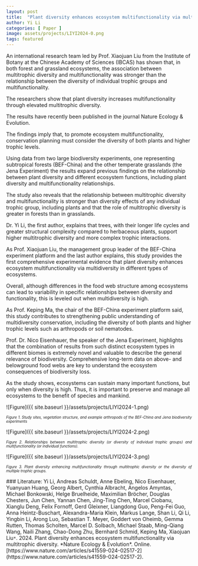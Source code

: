 ```yaml
---
layout: post
title:  "Plant diversity enhances ecosystem multifunctionality via multitrophic diversity"
author: Yi Li
categories: [ Paper ]
image: assets/projects/LIYI2024-0.png
tags: featured
---
```

An international research team led by Prof. Xiaojuan Liu from the Institute of Botany at the Chinese Academy of Sciences (IBCAS) has shown that, in both forest and grassland ecosystems, the association between multitrophic diversity and multifunctionality was stronger than the relationship between the diversity of individual trophic groups and multifunctionality. 

The researchers show that plant diversity increases multifunctionality through elevated multitrophic diversity. 

The results have recently been published in the journal Nature Ecology & Evolution. 

The findings imply that, to promote ecosystem multifunctionality, conservation planning must consider the diversity of both plants and higher trophic levels.

Using data from two large biodiversity experiments, one representing subtropical forests (BEF-China) and the other temperate grasslands (the Jena Experiment) the results expand previous findings on the relationship between plant diversity and different ecosystem functions, including plant diversity and multifunctionality relationships.

The study also reveals that the relationship between multitrophic diversity and multifunctionality is stronger than diversity effects of any individual trophic group, including plants and that the role of multitrophic diversity is greater in forests than in grasslands. 

Dr. Yi Li, the first author, explains that trees, with their longer life cycles and greater structural complexity compared to herbaceous plants, support higher multitrophic diversity and more complex trophic interactions.

As Prof. Xiaojuan Liu, the management group leader of the BEF-China experiment platform and the last author explains, this study provides the first comprehensive experimental evidence that plant diversity enhances ecosystem multifunctionality via multidiversity in different types of ecosystems. 

Overall, although differences in the food web structure among ecosystems can lead to variability in specific relationships between diversity and functionality, this is leveled out when multidiversity is high. 

As Prof. Keping Ma, the chair of the BEF-China experiment platform said, this study contributes to strengthening public understanding of multidiversity conservation, including the diversity of both plants and higher trophic levels such as arthropods or soil nematodes. 

Prof. Dr. Nico Eisenhauer, the speaker of the Jena Experiment, highlights that the combination of results from such distinct ecosystem types in different biomes is extremely novel and valuable to describe the general relevance of biodiversity. Comprehensive long-term data on above- and belowground food webs are key to understand the ecosystem consequences of biodiversity loss.

As the study shows, ecosystems can sustain many important functions, but only when diversity is high. Thus, it is important to preserve and manage all ecosystems to the benefit of species and mankind.


![Figure]({{ site.baseurl }}/assets/projects/LIYI2024-1.png)
<p style='text-align: justify;' ><span style="font-style: italic; font-size:70%">Figure 1. Study sites, vegetation structure, and example arthropods of the BEF-China and Jena biodiversity experiments
</span></p>


![Figure]({{ site.baseurl }}/assets/projects/LIYI2024-2.png)
<p style='text-align: justify;' ><span style="font-style: italic; font-size:70%">Figure 2. Relationships between multitrophic diversity (or diversity of individual trophic groups) and multifunctionality (or individual functions).
</span></p>


![Figure]({{ site.baseurl }}/assets/projects/LIYI2024-3.png)
<p style='text-align: justify;' ><span style="font-style: italic; font-size:70%">Figure 3. Plant diversity enhancing multifunctionality through multitrophic diversity or the diversity of multiple trophic groups. 
</span></p>
### Literature:
Yi Li, Andreas Schuldt, Anne Ebeling, Nico Eisenhauer, Yuanyuan Huang, Georg Albert, Cynthia Albracht, Angelos Amyntas, Michael Bonkowski, Helge Bruelheide, Maximilian Bröcher, Douglas Chesters, Jun Chen, Yannan Chen, Jing-Ting Chen, Marcel Ciobanu, Xianglu Deng, Felix Fornoff, Gerd Gleixner, Liangdong Guo, Peng-Fei Guo, Anna Heintz-Buschart, Alexandra-Maria Klein, Markus Lange, Shan Li, Qi Li, Yingbin Li, Arong Luo, Sebastian T. Meyer, Goddert von Oheimb, Gemma Rutten, Thomas Scholten, Marcel D. Solbach, Michael Staab, Ming-Qiang Wang, Naili Zhang, Chao-Dong Zhu, Bernhard Schmid, Keping Ma, Xiaojuan Liu<code>&ast;</code>. 2024. Plant diversity enhances ecosystem multifunctionality via multitrophic diversity. *Nature Ecology & Evolution*. Online. [https://www.nature.com/articles/s41559-024-02517-2](https://www.nature.com/articles/s41559-024-02517-2). 
